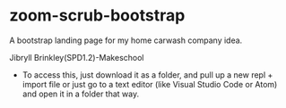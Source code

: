 # zoom-scrub-bootstrap
A bootstrap landing page for my home carwash  company idea.

Jibryll Brinkley(SPD1.2)-Makeschool

- To access this, just download it as a folder, and pull up a new repl + import file or just go to a text editor (like Visual Studio Code or Atom) and open it in a folder that way. 
